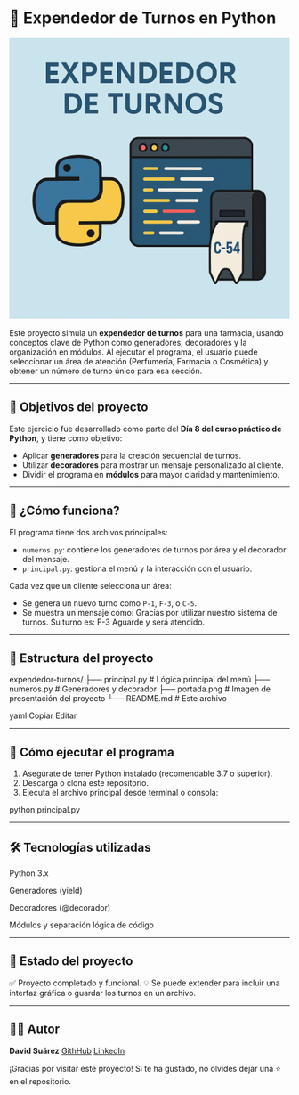# 🏥 Expendedor de Turnos en Python

![Expendedor de Turnos - Portada](portada.png)

Este proyecto simula un **expendedor de turnos** para una farmacia, usando conceptos clave de Python como generadores, decoradores y la organización en módulos. Al ejecutar el programa, el usuario puede seleccionar un área de atención (Perfumería, Farmacia o Cosmética) y obtener un número de turno único para esa sección.

---

## 🎯 Objetivos del proyecto

Este ejercicio fue desarrollado como parte del **Día 8 del curso práctico de Python**, y tiene como objetivo:

- Aplicar **generadores** para la creación secuencial de turnos.
- Utilizar **decoradores** para mostrar un mensaje personalizado al cliente.
- Dividir el programa en **módulos** para mayor claridad y mantenimiento.

---

## 🧠 ¿Cómo funciona?

El programa tiene dos archivos principales:

- `numeros.py`: contiene los generadores de turnos por área y el decorador del mensaje.
- `principal.py`: gestiona el menú y la interacción con el usuario.

Cada vez que un cliente selecciona un área:
- Se genera un nuevo turno como `P-1`, `F-3`, o `C-5`.
- Se muestra un mensaje como:
Gracias por utilizar nuestro sistema de turnos.
Su turno es:
F-3
Aguarde y será atendido.
---

## 📁 Estructura del proyecto

expendedor-turnos/
├── principal.py # Lógica principal del menú
├── numeros.py # Generadores y decorador
├── portada.png # Imagen de presentación del proyecto
└── README.md # Este archivo

yaml
Copiar
Editar

---

## 🚀 Cómo ejecutar el programa

1. Asegúrate de tener Python instalado (recomendable 3.7 o superior).
2. Descarga o clona este repositorio.
3. Ejecuta el archivo principal desde terminal o consola: 

python principal.py

---

## 🛠️ Tecnologías utilizadas
Python 3.x

Generadores (yield)

Decoradores (@decorador)

Módulos y separación lógica de código

---

## 📌 Estado del proyecto
✅ Proyecto completado y funcional.
💡 Se puede extender para incluir una interfaz gráfica o guardar los turnos en un archivo.

---

## 👨‍💻 Autor
**David Suárez**
[GithHub](https://github.com/scod01)
[LinkedIn](www.linkedin.com/in/david.suarez.dev)

¡Gracias por visitar este proyecto! Si te ha gustado, no olvides dejar una ⭐ en el repositorio.
